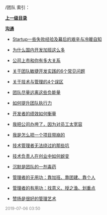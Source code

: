 /团队 索引：


**[上一级目录](/index.md)**

**[沟通](/团队/沟通/index.md)**

- [Startup一些失败经验及幕后的艰辛与冷暖自知](/团队/Startup一些失败经验及幕后的艰辛与冷暖自知.md)

- [为什么国内开发加班这么多](/团队/为什么国内开发加班这么多.md)

- [公司上市和你有多大关系](/团队/公司上市和你有多大关系.md)

- [关于团队敏捷开发实践的6个常见问题](/团队/关于团队敏捷开发实践的6个常见问题.md)

- [关于技术与管理的4个误区](/团队/关于技术与管理的4个误区.md)

- [团队尽量远离这些负能量](/团队/团队尽量远离这些负能量.md)

- [如何提升团队执行力](/团队/如何提升团队执行力.md)

- [开发者的绩效如何衡量](/团队/开发者的绩效如何衡量.md)

- [我把公司办垮了，因为对员工太宽容](/团队/我把公司办垮了，因为对员工太宽容.md)

- [我是怎么把一个项目带崩的](/团队/我是怎么把一个项目带崩的.md)

- [技术管理者无法绕过的那些坑](/团队/技术管理者无法绕过的那些坑.md)

- [技术负责人在创业中如何蜕变](/团队/技术负责人在创业中如何蜕变.md)

- [沉默是团队的一剂毒药](/团队/沉默是团队的一剂毒药.md)

- [管理者的无用功：靠加班、靠团建、靠个人](/团队/管理者的无用功：靠加班、靠团建、靠个人.md)

- [管理者的有用功：找意义、授之渔、划重点](/团队/管理者的有用功：找意义、授之渔、划重点.md)

- [赞扬是很好的管理艺术](/团队/赞扬是很好的管理艺术.md)


<font size=2 color='grey'> 2019-07-06 03:50 </font>